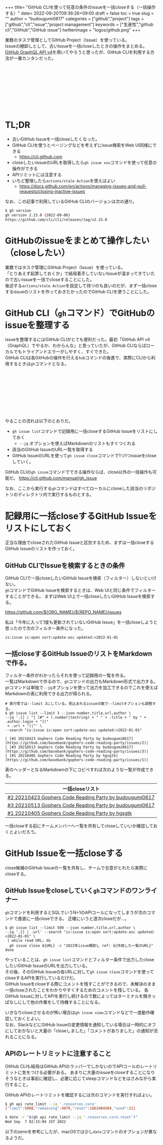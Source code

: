 +++
title= "GitHub CLIを使って任意の条件のissueを一括closeする（一括操作する）"
date= 2022-09-20T09:36:26+09:00
draft = false
toc = true
slug = ""
author = "budougumi0617"
categories = ["github","project"]
tags = ["github","cli","issue","project management"]
keywords = ["生産性","github cli","GitHub","GitHub issue"]
twitterImage = "logos/github.png"
+++

業務のタスク管理としてGitHub Project（Issue）を使っている。  
Issueの棚卸しとして、古いIssueを一括closeしたときの操作をまとめる。  
[GitHub GraphQL API v4](https://docs.github.com/ja/graphql)を用いてやろうと思ったが、GitHub CLIを利用する方法が一番カンタンだった。

<div class="iframely-embed"><div class="iframely-responsive" style="height: 140px; padding-bottom: 0;"><a href="https://cli.github.com/" data-iframely-url="//iframely.net/Yqle0ig?card=small"></a></div></div><script async src="//iframely.net/embed.js"></script>

<!--more-->

# TL;DR
- 古いGitHub Issueを一括closeしたくなった。
- GitHub CLIを使うとページングなどを考えずにissue検索をWeb UI同様にできる
    - https://cli.github.com
- closeしたいissueのURLを取得したら`gh issue xxx`コマンドを使って任意の操作ができる
- APIリミットには注意する
- いちど整理したら`actions/stale Action`を使えばよい
    - https://docs.github.com/en/actions/managing-issues-and-pull-requests/closing-inactive-issues

なお、この記事で利用しているGitHub CLIのバージョンは次の通り。

```bash
$ gh version
gh version 2.15.0 (2022-09-06)
https://github.com/cli/cli/releases/tag/v2.15.0
```

# GitHubのissueをまとめて操作したい（closeしたい）
業務ではタスク管理にGitHub Project（Issue）を使っている。  
「とりあえず起票しておくか」で結局着手していないIssueが溜まってきていたので古いissueを一括でcloseすることにした。  
後述する`actions/stale Action`を設定して待つのも良いのだが、まず一括closeするissueのリストを作っておきたかったのでGitHub CLIを使うことにした。

# GitHub CLI（`gh`コマンド）でGitHubのissueを整理する
issueを整理するにはGitHub CLIがとても便利だった。最初「GitHub API v4（GraphQL）でやるか、わからんな」と思っていたが、GitHub CLIならばローカルでもトライアンドエラーがしやすく、すぐできた。  
GitHub CLIは各GitHubの操作を行える`hub`コマンドの後進で、実際にCLIから利用するときは`gh`コマンドとなる。

<div class="iframely-embed"><div class="iframely-responsive" style="height: 140px; padding-bottom: 0;"><a href="https://cli.github.com/" data-iframely-url="//iframely.net/Yqle0ig?card=small"></a></div></div><script async src="//iframely.net/embed.js"></script>

やることの流れは以下のとおりだ。

- `gh issue list`コマンドで記録用に一括closeするGitHub Issueをリストにしておく
    - `--jq` オプションを使えばMarkdownのリストもすぐつくれる
- 該当のGitHub IssueのURL一覧を取得する
- GitHub IssueのURLを使って`gh issue close`コマンドで1つ1つissueをcloseしていく。

GitHub CLIの`gh issue`コマンドでできる操作ならば、close以外の一括操作も可能だ。
https://cli.github.com/manual/gh_issue

なお、ここから実行する`gh`コマンドはすべてローカルにcloneした該当のリポジトリのディレクトリ内で実行するものとする。

# 記録用に一括closeするGitHub Issueをリストにしておく
正当な理由でcloseされたGitHub Issueと区別するため、まずは一括closeするGitHub Issueのリストを作っておく。

## GitHub CLIでIssueを検索するときの条件
GitHub CLIで一括closeしたいGitHub Issueを検索（フィルター）しないといけない。  
`gh`コマンドでGitHub Issueを検索するときは、Web UIと同じ条件でフィルターすることができる。
まずはWeb UI上で一括closeしたいGitHub Issueを検索する。

https://github.com/${ORG_NAME}/${REPO_NAME}/issues

私は「今年に入って1度も更新されていないGitHub Issue」を一括closeしようと思ったので次のフィルター条件になった。

```
is:issue is:open sort:update-asc updated:<2022-01-01
```

## 一括closeするGitHub IssueのリストをMarkdownで作る。
フィルター条件がわかったらそれを使って記録用の一覧を作る。  
一覧はMarkdownで作るので、`gh`コマンドの出力もMarkdown形式で出力する。`gh`コマンドは単独で`--jq`オプションを使って出力を加工できるのでこれを使えばMarkdownの表に利用できる出力が得られる。

```shell
# 実行零では--limit 3にしている。見込まれるissueの数で--limitオプションも調整する。
$ gh issue list --limit 3 --json number,title,url,author \
--jq '.[] | "| [#" + (.number|tostring) + " " + .title + " by " + .author.login + "]("
 + .url + ")|"' \
--search "is:issue is:open sort:update-asc updated:<2022-01-01"

| [#2 20210423 Gophers Code Reading Party by budougumi0617](https://github.com/basebank/gophers-code-reading-party/issues/2)|
| [#3 20210513 Gophers Code Reading Party by budougumi0617](https://github.com/basebank/gophers-code-reading-party/issues/3)|
| [#1 20210405 Gophers Code Reading Party by hgsgtk](https://github.com/basebank/gophers-code-reading-party/issues/1)|
```

表のヘッダーとなるMarkdownの下にコピペすれば次のような一覧が作成できる。

|一括closeリスト|
|---|
| [#2 20210423 Gophers Code Reading Party by budougumi0617](https://github.com/basebank/gophers-code-reading-party/issues/2)|
| [#3 20210513 Gophers Code Reading Party by budougumi0617](https://github.com/basebank/gophers-code-reading-party/issues/3)|
| [#1 20210405 Gophers Code Reading Party by hgsgtk](https://github.com/basebank/gophers-code-reading-party/issues/1)|

一括closeする前にチームメンバーへ一覧を共有してcloseしていいか確認しておくとよいだろう。

# GitHub Issueを一括closeする
close候補のGitHub Issueの一覧を共有し、チームで合意がとれたら実際にcloseする。

## GitHub Issueをcloseしていく`gh`コマンドのワンライナー

`gh`コマンドを利用するとSQLでいうN+1のAPIコールになってしまうが次のコマンドで愚直に一括closeできる。
正確にいうと逐次closeだが…。

```shell
$ gh issue list --limit 500 --json number,title,url,author \
--jq '.[] | .url' --search "is:issue is:open sort:update-asc updated:<2022-01-01" \
 | while read URL; do
  gh issue close ${URL} -c "2022年issue棚卸し ref: ${作成した一覧のURL}"
done
```

やっていることは、`gh issue list`コマンドとフィルター条件で出力したcloseしたいGitHub IssueのURLを出力している。  
その後、そのGitHub Issueの各URLに対して`gh issue close`コマンドを使ってcloseするAPIを実行しているだけだ。  
GitHub Issueをcloseする際にコメントを残すことができるので、未解決のまま一括closeされたことをわかりやすくするためのコメントを残している。
各GitHub Issueに対してAPIを実行し続けるので数によってはターミナルを開きっぱなしにして他の作業をして待機することになる。

いきなりcloseさせるのが怖い場合は`gh issue view`コマンドなどで一度動作確認しておくとよい。  
なお、SlackなどにGitHub Issueの変更情報を通知している場合は一時的にオフにしておかないと大量の「closeしました」「コメントがありました」の通知が流れることになる。
## APIのレートリミットに注意すること
GitHub CLIも結局はGitHub APIのラッパーでしかないのでAPIコールのレートリミットに気をつける必要がある。
あまりに大量のissueをcloseすることになりそうなときは事前に確認し、必要に応じてsleepコマンドなどをはさみながら実行すること。

GitHub APIのレートリミットを確認するには次のコマンドを実行すればよい。
```bash
$ gh api rate_limit --jq '.resources.core'
{"limit":5000,"remaining":4979,"reset":1662484504,"used":21}

$ date -r "$(gh api rate_limit --jq '.resources.core.reset')"
Wed Sep  7 02:15:04 JST 2022
```

以下のzennを参考にしたが、macOSでは少し`date`コマンドのオプションが異なるようだ。
<div class="iframely-embed"><div class="iframely-responsive" style="height: 140px; padding-bottom: 0;"><a href="https://zenn.dev/hankei6km/scraps/4f02c89052a62c" data-iframely-url="//iframely.net/38Y5JG7"></a></div></div><script async src="//iframely.net/embed.js"></script>

# いちど整理をしたらstalek Actionsを設定する
定期的にこのような操作を行なうより、`actions/stale Action`を設定するほうが効率的だ。  
一度GitHub Issueの整理ができたらあとは`actions/stale Action`を利用して一定期間未更新のGitHub Issueは自動closeするようにしておこう。

<div class="iframely-embed"><div class="iframely-responsive" style="height: 140px; padding-bottom: 0;"><a href="https://github.com/marketplace/actions/close-stale-issues" data-iframely-url="//iframely.net/yyyfTVO"></a></div></div><script async src="//iframely.net/embed.js"></script>

使い方はGitHubの公式ドキュメントを読むと良いだろう。
<div class="iframely-embed"><div class="iframely-responsive" style="height: 140px; padding-bottom: 0;"><a href="https://ghdocs-prod.azurewebsites.net/en/actions/managing-issues-and-pull-requests/closing-inactive-issues" data-iframely-url="//iframely.net/aR2nDS9"></a></div></div><script async src="//iframely.net/embed.js"></script>

# 終わりに
最初は「GitHub API v4使うことになりそうだしまずはGraphQL調べるところかな」なんて思って手が進んでいなかったが、GitHub CLIを利用すればすぐ終わった。  
「ずっと放置されているけれど、やるかやらないで言ったら絶対やったほうがよい」タスクを今回思い切って全部closeした。  
GitHub Issue（GitHub Issue）以外だったらもっとめんどくさかったかもしれないので、普段から慣れ親しんでいるGitHubでタスク管理していてよかった。  
今後は`actions/stale Action`もいい感じに設定して活用していきたい。
# 参考
- https://cli.github.com
    - https://cli.github.com/manual/gh_issue_close
    - https://cli.github.com/manual/gh_issue_list
- https://docs.github.com/en/actions/managing-issues-and-pull-requests/closing-inactive-issues
- https://github.com/marketplace/actions/close-stale-issues